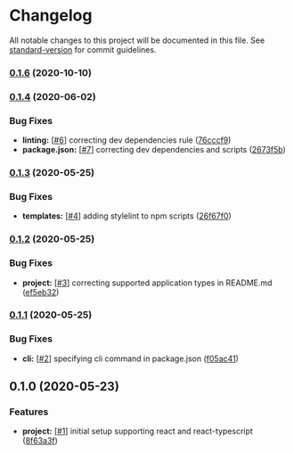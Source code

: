 # Changelog

All notable changes to this project will be documented in this file. See [standard-version](https://github.com/conventional-changelog/standard-version) for commit guidelines.

### [0.1.6](https://github.com/nickstaroba/eterna-configurator/compare/v0.1.4...v0.1.6) (2020-10-10)

### [0.1.4](https://github.com/nickstaroba/eterna-configurator/compare/v0.1.3...v0.1.4) (2020-06-02)


### Bug Fixes

* **linting:** [[#6](https://github.com/nickstaroba/eterna-configurator/issues/6)] correcting dev dependencies rule ([76cccf9](https://github.com/nickstaroba/eterna-configurator/commit/76cccf9ed06eb5b293be62d419774e9ab8910369))
* **package.json:** [[#7](https://github.com/nickstaroba/eterna-configurator/issues/7)] correcting dev dependencies and scripts ([2673f5b](https://github.com/nickstaroba/eterna-configurator/commit/2673f5b8b4e1700d584f005a97cd1406ccc72d04))

### [0.1.3](https://github.com/nickstaroba/eterna-configurator/compare/v0.1.2...v0.1.3) (2020-05-25)


### Bug Fixes

* **templates:** [[#4](https://github.com/nickstaroba/eterna-configurator/issues/4)] adding stylelint to npm scripts ([26f67f0](https://github.com/nickstaroba/eterna-configurator/commit/26f67f06a8a11f899e904724e7e80c9d9bc16c04))

### [0.1.2](https://github.com/nickstaroba/eterna-configurator/compare/v0.1.1...v0.1.2) (2020-05-25)


### Bug Fixes

* **project:** [[#3](https://github.com/nickstaroba/eterna-configurator/issues/3)] correcting supported application types in README.md ([ef5eb32](https://github.com/nickstaroba/eterna-configurator/commit/ef5eb327c4a1cd4b2a327ddcd0a073995d41c270))

### [0.1.1](https://github.com/nickstaroba/eterna-configurator/compare/v0.1.0...v0.1.1) (2020-05-25)


### Bug Fixes

* **cli:** [[#2](https://github.com/nickstaroba/eterna-configurator/issues/2)] specifying cli command in package.json ([f05ac41](https://github.com/nickstaroba/eterna-configurator/commit/f05ac4177e7426d05cabec0c26c17ca20d102412))

## 0.1.0 (2020-05-23)


### Features

* **project:** [[#1](https://github.com/nickstaroba/eterna-configurator/issues/1)] initial setup supporting react and react-typescript ([8f63a3f](https://github.com/nickstaroba/configurator/commit/8f63a3f57c37e05164341ab4ee2f42210fda78fd))
